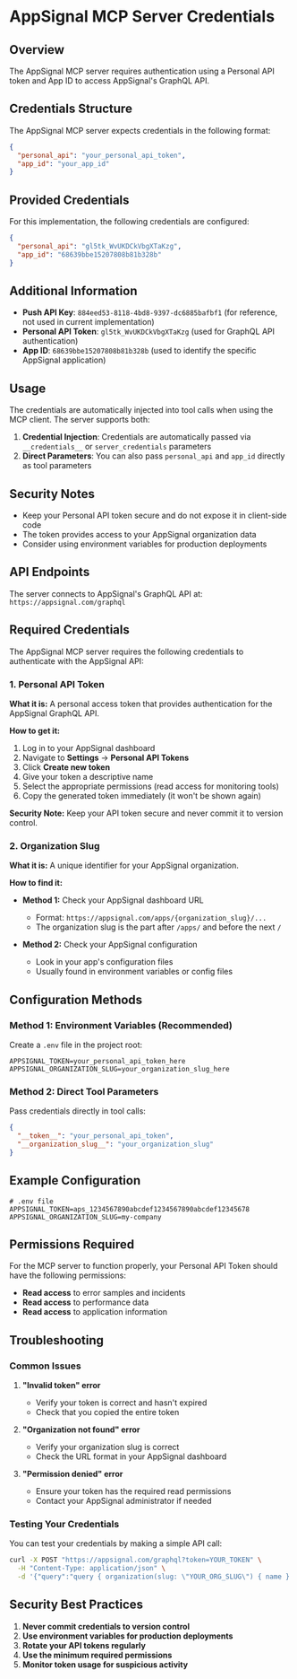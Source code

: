 # AppSignal MCP Server Credentials

## Overview
The AppSignal MCP server requires authentication using a Personal API token and App ID to access AppSignal's GraphQL API.

## Credentials Structure
The AppSignal MCP server expects credentials in the following format:

```json
{
  "personal_api": "your_personal_api_token",
  "app_id": "your_app_id"
}
```

## Provided Credentials
For this implementation, the following credentials are configured:

```json
{
  "personal_api": "gl5tk_WvUKDCkVbgXTaKzg",
  "app_id": "68639bbe15207808b81b328b"
}
```

## Additional Information
- **Push API Key**: `884eed53-8118-4bd8-9397-dc6885bafbf1` (for reference, not used in current implementation)
- **Personal API Token**: `gl5tk_WvUKDCkVbgXTaKzg` (used for GraphQL API authentication)
- **App ID**: `68639bbe15207808b81b328b` (used to identify the specific AppSignal application)

## Usage
The credentials are automatically injected into tool calls when using the MCP client. The server supports both:

1. **Credential Injection**: Credentials are automatically passed via `__credentials__` or `server_credentials` parameters
2. **Direct Parameters**: You can also pass `personal_api` and `app_id` directly as tool parameters

## Security Notes
- Keep your Personal API token secure and do not expose it in client-side code
- The token provides access to your AppSignal organization data
- Consider using environment variables for production deployments

## API Endpoints
The server connects to AppSignal's GraphQL API at: `https://appsignal.com/graphql`

## Required Credentials

The AppSignal MCP server requires the following credentials to authenticate with the AppSignal API:

### 1. Personal API Token

**What it is:** A personal access token that provides authentication for the AppSignal GraphQL API.

**How to get it:**
1. Log in to your AppSignal dashboard
2. Navigate to **Settings** → **Personal API Tokens**
3. Click **Create new token**
4. Give your token a descriptive name
5. Select the appropriate permissions (read access for monitoring tools)
6. Copy the generated token immediately (it won't be shown again)

**Security Note:** Keep your API token secure and never commit it to version control.

### 2. Organization Slug

**What it is:** A unique identifier for your AppSignal organization.

**How to find it:**
- **Method 1:** Check your AppSignal dashboard URL
  - Format: `https://appsignal.com/apps/{organization_slug}/...`
  - The organization slug is the part after `/apps/` and before the next `/`

- **Method 2:** Check your AppSignal configuration
  - Look in your app's configuration files
  - Usually found in environment variables or config files

## Configuration Methods

### Method 1: Environment Variables (Recommended)

Create a `.env` file in the project root:

```env
APPSIGNAL_TOKEN=your_personal_api_token_here
APPSIGNAL_ORGANIZATION_SLUG=your_organization_slug_here
```

### Method 2: Direct Tool Parameters

Pass credentials directly in tool calls:

```json
{
  "__token__": "your_personal_api_token",
  "__organization_slug__": "your_organization_slug"
}
```

## Example Configuration

```env
# .env file
APPSIGNAL_TOKEN=aps_1234567890abcdef1234567890abcdef12345678
APPSIGNAL_ORGANIZATION_SLUG=my-company
```

## Permissions Required

For the MCP server to function properly, your Personal API Token should have the following permissions:

- **Read access** to error samples and incidents
- **Read access** to performance data
- **Read access** to application information

## Troubleshooting

### Common Issues

1. **"Invalid token" error**
   - Verify your token is correct and hasn't expired
   - Check that you copied the entire token

2. **"Organization not found" error**
   - Verify your organization slug is correct
   - Check the URL format in your AppSignal dashboard

3. **"Permission denied" error**
   - Ensure your token has the required read permissions
   - Contact your AppSignal administrator if needed

### Testing Your Credentials

You can test your credentials by making a simple API call:

```bash
curl -X POST "https://appsignal.com/graphql?token=YOUR_TOKEN" \
  -H "Content-Type: application/json" \
  -d '{"query":"query { organization(slug: \"YOUR_ORG_SLUG\") { name } }"}'
```

## Security Best Practices

1. **Never commit credentials to version control**
2. **Use environment variables for production deployments**
3. **Rotate your API tokens regularly**
4. **Use the minimum required permissions**
5. **Monitor token usage for suspicious activity** 